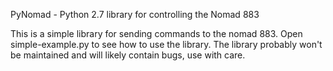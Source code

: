 PyNomad - Python 2.7 library for controlling the Nomad 883

This is a simple library for sending commands to the nomad 883.  Open simple-example.py to see how to use the library.  The library probably won't be maintained and will likely contain bugs, use with care.   
